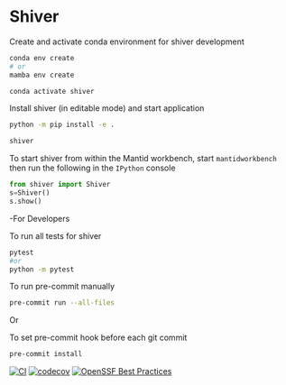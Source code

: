 # Shiver

Create and activate conda environment for shiver development

```bash
conda env create
# or
mamba env create

conda activate shiver
```

Install shiver (in editable mode) and start application

```bash
python -m pip install -e .

shiver
```

To start shiver from within the Mantid workbench, start
`mantidworkbench` then run the following in the `IPython` console

```python
from shiver import Shiver
s=Shiver()
s.show()
```

-For Developers

To run all tests for shiver
```bash
pytest
#or
python -m pytest
```

To run pre-commit manually
```bash
pre-commit run --all-files
```
Or

To set pre-commit hook before each git commit
```bash
pre-commit install
```

[![CI](https://github.com/neutrons/Shiver/actions/workflows/actions.yml/badge.svg?branch=next)](https://github.com/neutrons/Shiver/actions/workflows/actions.yml)
[![codecov](https://codecov.io/gh/neutrons/shiver/branch/next/graph/badge.svg?token=J1ZNHXF6Ml)](https://codecov.io/gh/neutrons/shiver)
[![OpenSSF Best Practices](https://bestpractices.coreinfrastructure.org/projects/7381/badge)](https://bestpractices.coreinfrastructure.org/projects/7381)
